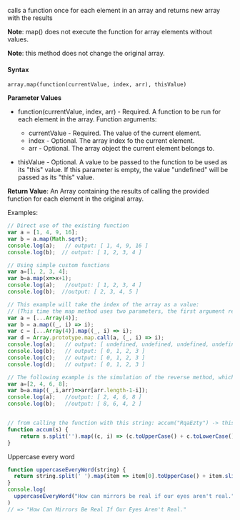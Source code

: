 calls a function once for each element in an array and returns new array with the results

**Note**: map() does not execute the function for array elements without values.

**Note**: this method does not change the original array.

#### Syntax

`array.map(function(currentValue, index, arr), thisValue)`

**Parameter Values**

- function(currentValue, index, arr) - Required. A function to be run for each element in the array. Function arguments: 
  - currentValue    - Required. The value of the current element.
  - index           - Optional. The array index fo the current element.
  - arr             - Optional. The array object the current element belongs to.

- thisValue     - Optional. A value to be passed to the function to be used as its "this" value.
If this parameter is empty, the value "undefined" will be passed as its "this" value.

**Return Value**:	An Array containing the results of calling the provided function for each element in the original array.

Examples:

```js
// Direct use of the existing function
var a = [1, 4, 9, 16];
var b = a.map(Math.sqrt);
console.log(a);   // output: [ 1, 4, 9, 16 ]
console.log(b);  // output: [ 1, 2, 3, 4 ]

// Using simple custom functions
var a=[1, 2, 3, 4];
var b=a.map(x=>x+1);
console.log(a);   //output: [ 1, 2, 3, 4 ]
console.log(b);  //output: [ 2, 3, 4, 5 ]

// This example will take the index of the array as a value:
// (This time the map method uses two parameters, the first argument represents the element itself, the second parameter represents the index of elements: We only use the second parameter, but the first can not be omitted, so we use the underscore. (The underscore is just to let the reader know this argument is not used).)
var a = [...Array(4)];
var b = a.map((_, i) => i);
var c = [...Array(4)].map((_, i) => i); 
var d = Array.prototype.map.call(a, (_, i) => i); 
console.log(a);   // output: [ undefined, undefined, undefined, undefined ]
console.log(b);   // output: [ 0, 1, 2, 3 ]
console.log(c);   // output: [ 0, 1, 2, 3 ]
console.log(d);   // output: [ 0, 1, 2, 3 ]

// The following example is the simulation of the reverse method, which uses three parameters, the third parameter represents the array itself:
var a=[2, 4, 6, 8];
var b=a.map((_,i,arr)=>arr[arr.length-1-i]);
console.log(a);   //output: [ 2, 4, 6, 8 ]
console.log(b);   //output: [ 8, 6, 4, 2 ]


// from calling the function with this string: accum("RqaEzty") -> this result is expected: "R-Qq-Aaa-Eeee-Zzzzz-Tttttt-Yyyyyyy"
function accum(s) {
	return s.split('').map((c, i) => (c.toUpperCase() + c.toLowerCase().repeat(i))).join('-');
}
```

Uppercase every word
```js
function uppercaseEveryWord(string) {
  return string.split(' ').map(item => item[0].toUpperCase() + item.slice(1)).join(' ')
}
console.log(
  uppercaseEveryWord("How can mirrors be real if our eyes aren't real.")
)
// => "How Can Mirrors Be Real If Our Eyes Aren't Real."
```